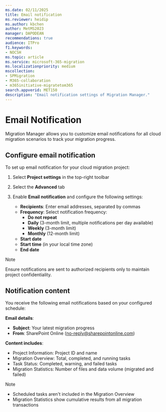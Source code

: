 ```yaml
---
ms.date: 02/11/2025
title: Email notification
ms.reviewer: heidip
ms.author: kbchen
author: MetMS2023
manager: DAPODEAN
recommendations: true
audience: ITPro
f1.keywords:
- NOCSH
ms.topic: article
ms.service: microsoft-365-migration
ms.localizationpriority: medium
mscollection:
- SPMigration
- M365-collaboration
- m365initiative-migratetom365
search.appverid: MET150
description: "Email notification settings of Migration Manager."
---
```



# Email Notification

Migration Manager allows you to customize email notifications for all cloud migration scenarios to track your migration progress.

## Configure email notification

To set up email notification for your cloud migration project:

1. Select **Project settings** in the top-right toolbar
2. Select the **Advanced** tab
3. Enable **Email notification** and configure the following settings:

    - **Recipients**: Enter email addresses, separated by commas
    - **Frequency**: Select notification frequency:
      - **Do not repeat**
      - **Daily** (3-month limit, multiple notifications per day available)
      - **Weekly** (3-month limit)
      - **Monthly** (12-month limit)
    - **Start date**
    - **Start time** (in your local time zone)
    - **End date**

>[!NOTE]
> Ensure notifications are sent to authorized recipients only to maintain project confidentiality.

## Notification content

You receive the following email notifications based on your configured schedule:

**Email details**:
- **Subject**: Your latest migration progress
- **From**: SharePoint Online (no-reply@sharepointonline.com)

**Content includes**:
- Project Information: Project ID and name
- Migration Overview: Total, completed, and running tasks
- Task Status: Completed, warning, and failed tasks
- Migration Statistics: Number of files and data volume (migrated and failed)

>[!NOTE]
> - Scheduled tasks aren't included in the Migration Overview
> - Migration Statistics show cumulative results from all migration transactions

